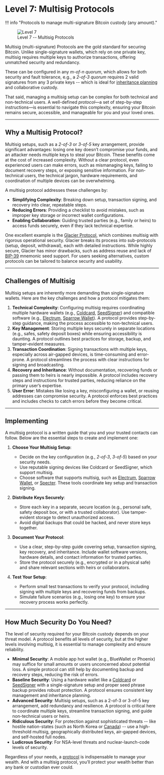 # Level 7: Multisig Protocols

!!! info "Protocols to manage multi-signature Bitcoin custody (any amount)."
    <figure markdown>
    ![Level 7](/images/levels-Level-7.drawio.png)
      <figcaption>Level 7 -- Multisig Protocols</figcaption>
    </figure>

<!--

Lord Jesus Christ
Son of the Living God
Have mercy on me, a sinner

-->

Multisig (multi-signature) Protocols are the gold standard for securing Bitcoin. 
Unlike single-signature wallets, which rely on one private key, multisig requires multiple keys to authorize transactions,
 offering unmatched security and redundancy.

These can be configured in any *m-of-n quorum*, which allows for both security and fault tolerance,
 e.g., a *2-of-3 quorum* requires 2 valid signatures from any 3 private keys 
 -- which is ideal for [inheritance planning](../wealth/inheritance.md)
 and collaborative custody.

That said, managing a multisig setup can be complex for both technical and non-technical users. 
A well-defined *protocol*—a set of step-by-step instructions—is essential to navigate this complexity,
 ensuring your Bitcoin remains secure, accessible, and manageable for you and your loved ones.




---

## Why a Multisig Protocol?

Multisig setups, such as a *2-of-3* or *3-of-5* key arrangement, provide significant advantages: losing one key doesn’t compromise your funds, and an attacker needs multiple keys to steal your Bitcoin. These benefits come at the cost of increased complexity. Without a clear protocol, even experienced users can make errors, such as mismanaging keys, failing to document recovery steps, or exposing sensitive information. For non-technical users, the technical jargon, hardware requirements, and coordination of multiple devices can be overwhelming.

A multisig protocol addresses these challenges by:

- **Simplifying Complexity**: Breaking down setup, transaction signing, and recovery into clear, repeatable steps.
- **Reducing Errors**: Providing a checklist to avoid mistakes, such as improper key storage or incorrect wallet configurations.
- **Enabling Collaboration**: Guiding trusted parties (e.g., family or heirs) to access funds securely, even if they lack technical expertise.

One excellent example is the [Glacier Protocol](https://glacierprotocol.org/), which combines multisig with rigorous operational security. Glacier breaks its process into sub-protocols (setup, deposit, withdrawal), each with detailed instructions. While highly secure, Glacier has minor drawbacks, such as address reuse and lack of [BIP-39](https://github.com/bitcoin/bips/blob/master/bip-0039.mediawiki) mnemonic seed support. For users seeking alternatives, custom protocols can be tailored to balance security and usability.






---

## Challenges of Multisig

Multisig setups are inherently more demanding than single-signature wallets. Here are the key challenges and how a protocol mitigates them:

1. **Technical Complexity**: Configuring multisig requires coordinating multiple hardware wallets (e.g., [Coldcard](https://coldcard.com/), [SeedSigner](https://seedsigner.com/)) and compatible software (e.g., [Electrum](https://electrum.org/), [Sparrow Wallet](https://sparrowwallet.com/)). A protocol provides step-by-step guidance, making the process accessible to non-technical users.
2. **Key Management**: Storing multiple keys securely in separate locations (e.g., safes, safety deposit boxes) while ensuring accessibility is daunting. A protocol outlines best practices for storage, backup, and tamper-evident measures.
3. **Transaction Coordination**: Signing transactions with multiple keys, especially across air-gapped devices, is time-consuming and error-prone. A protocol streamlines the process with clear instructions for signing and broadcasting.
4. **Recovery and Inheritance**: Without documentation, recovering funds or passing them to heirs is nearly impossible. A protocol includes recovery steps and instructions for trusted parties, reducing reliance on the primary user’s expertise.
5. **User Error**: Mistakes like losing a key, misconfiguring a wallet, or reusing addresses can compromise security. A protocol enforces best practices and includes checks to catch errors before they become critical.








--- 
## Implementing

A multisig protocol is a written guide that you and your trusted contacts can follow. Below are the essential steps to create and implement one:

1. **Choose Your Multisig Setup**:
    - Decide on the key configuration (e.g., *2-of-3*, *3-of-5*) based on your security needs.
    - Use reputable signing devices like Coldcard or SeedSigner, which support multisig.
    - Choose software that supports multisig, such as [Electrum](https://electrum.org/), [Sparrow Wallet](https://sparrowwallet.com/), or [Specter](https://specter.solutions/). These tools coordinate key setup and transaction signing.

2. **Distribute Keys Securely**:
    - Store each key in a separate, secure location (e.g., personal safe, safety deposit box, or with a trusted collaborator). Use tamper-evident storage to detect unauthorized access.
    - Avoid digital backups that could be hacked, and never store keys together.

3. **Document Your Protocol**:
    - Use a clear, step-by-step guide covering setup, transaction signing, key recovery, and inheritance. Include wallet software versions, hardware details, and contact information for trusted parties.
    - Store the protocol securely (e.g., encrypted or in a physical safe) and share relevant sections with heirs or collaborators.

4. **Test Your Setup**:
    - Perform small test transactions to verify your protocol, including signing with multiple keys and recovering funds from backups.
    - Simulate failure scenarios (e.g., losing one key) to ensure your recovery process works perfectly.









---

## How Much Security Do You Need?

The level of security required for your Bitcoin custody depends on your threat model. A protocol benefits all levels of security, but at the higher levels involving multisig, it is essential to manage complexity and ensure reliability.

- **Minimal Security**: A mobile app hot wallet (e.g., BlueWallet or Phoenix) may suffice for small amounts or users unconcerned about potential loss. A simple protocol can still help by documenting backup and recovery steps, reducing the risk of errors.
- **Baseline Security**: Using a hardware wallet like a [Coldcard](https://coldcard.com/) or [SeedSigner](https://seedsigner.com/) with a single-signature setup and proper seed phrase backup provides robust protection. A protocol ensures consistent key management and inheritance planning.
- **Advanced Security**: Multisig setups, such as a 2-of-3 or 3-of-5 key arrangement, add redundancy and resilience. A protocol is critical here to coordinate multiple keys, streamline transaction signing, and guide non-technical users or heirs.
- **Ridiculous Security**: For protection against sophisticated threats -- like hostile nation-states (such as North Korea or [Canada](https://bitcoinmagazine.com/culture/bitcoin-passes-canada-trucker-protest-test)) -- use a high-threshold multisig, geographically distributed keys, air-gapped devices, and self-hosted full nodes. 
- **Ludicrous Security**: For NSA-level threats and nuclear-launch-code levels of security.

Regardless of your needs, a [protocol](../appendix/protocol_ridiculous.md) is indispensable to manage your wealth.
And with a multisig protocol, you’ll protect your wealth better than any bank or custodian ever could.















